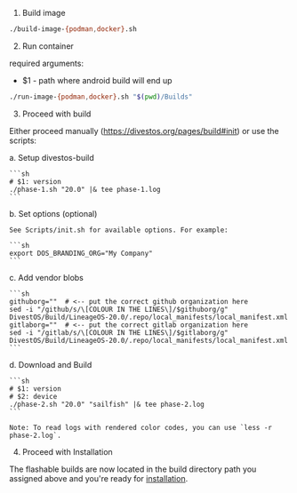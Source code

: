 1. Build image

```sh
./build-image-{podman,docker}.sh
```

2. Run container

required arguments:
- $1 - path where android build will end up

```sh
./run-image-{podman,docker}.sh "$(pwd)/Builds"
```

3. Proceed with build

Either proceed manually (https://divestos.org/pages/build#init) or use the scripts:

  a. Setup divestos-build

    ```sh
    # $1: version
    ./phase-1.sh "20.0" |& tee phase-1.log
    ```

  b. Set options (optional)

    See Scripts/init.sh for available options. For example:

    ```sh
    export DOS_BRANDING_ORG="My Company"
    ```

  c. Add vendor blobs

    ```sh
    githuborg=""  # <-- put the correct github organization here
    sed -i "/github/s/\[COLOUR IN THE LINES\]/$githuborg/g" DivestOS/Build/LineageOS-20.0/.repo/local_manifests/local_manifest.xml
    gitlaborg=""  # <-- put the correct gitlab organization here
    sed -i "/gitlab/s/\[COLOUR IN THE LINES\]/$gitlaborg/g" DivestOS/Build/LineageOS-20.0/.repo/local_manifests/local_manifest.xml
    ```

  d. Download and Build

    ```sh
    # $1: version
    # $2: device
    ./phase-2.sh "20.0" "sailfish" |& tee phase-2.log
    ```

    Note: To read logs with rendered color codes, you can use `less -r phase-2.log`.

4. Proceed with Installation

The flashable builds are now located in the build directory path you assigned above and you're ready for [installation](https://divestos.org/pages/bootloader).
